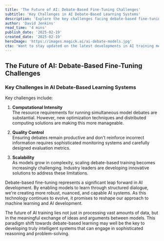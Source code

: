 ```yaml
---
title: 'The Future of AI: Debate-Based Fine-Tuning Challenges'
subtitle: 'Key Challenges in AI Debate-Based Learning Systems'
description: 'Explore the key challenges facing debate-based fine-tuning in AI development, including computational demands, quality control, and scalability issues. Learn how these challenges are being addressed and why this approach could revolutionize AI training.'
author: 'David Jenkins'
read_time: '4 mins'
publish_date: '2025-02-19'
created_date: '2025-02-19'
heroImage: 'https://images.magick.ai/ai-debate-models.jpg'
cta: 'Want to stay updated on the latest developments in AI training methodologies? Follow us on LinkedIn for regular insights into cutting-edge AI technologies and innovations.'
---
```


## The Future of AI: Debate-Based Fine-Tuning Challenges

### Key Challenges in AI Debate-Based Learning Systems

Key challenges include:

1. **Computational Intensity**  
   The resource requirements for running simultaneous model debates are substantial. However, new optimization techniques and distributed computing solutions are making this more manageable.

2. **Quality Control**  
   Ensuring debates remain productive and don't reinforce incorrect information requires sophisticated monitoring systems and carefully designed evaluation metrics.

3. **Scalability**  
   As models grow in complexity, scaling debate-based training becomes increasingly challenging. Industry leaders are developing innovative solutions to address these limitations.

Debate-based fine-tuning represents a significant leap forward in AI development. By enabling models to learn through structured dialogue, we're creating more robust, nuanced, and capable AI systems. As this technology continues to evolve, it promises to reshape our approach to machine learning and AI development.

The future of AI training lies not just in processing vast amounts of data, but in the meaningful exchange of ideas and arguments between models. This paradigm shift towards debate-based learning may well be the key to developing truly intelligent systems that can engage in sophisticated reasoning and problem-solving.
